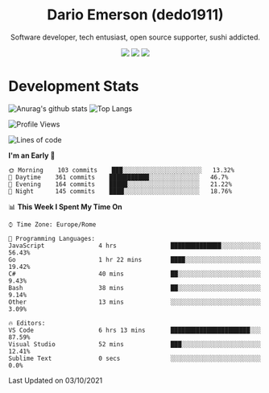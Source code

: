 <div align="center">
  
# Dario Emerson (dedo1911)
Software developer, tech entusiast, open source supporter, sushi addicted.

[![](https://img.shields.io/badge/-Linkedin-informational?style=for-the-badge&logo=linkedin&logoColor=white&color=2867B2)](http://linkedin.com/in/dedo1911)
[![](https://img.shields.io/badge/-Telegram-informational?style=for-the-badge&logo=telegram&logoColor=white&color=0088cc)](https://t.me/dedo1911)
[![](https://img.shields.io/badge/-Facebook-informational?style=for-the-badge&logo=facebook&logoColor=white&color=3b5998)](https://fb.com/dedo1911)

</div>

# Development Stats

![Anurag's github stats](https://github-readme-stats.vercel.app/api?username=dedo1911&count_private=true&show_icons=true&theme=chartreuse-dark)
![Top Langs](https://github-readme-stats.vercel.app/api/top-langs/?username=dedo1911&theme=chartreuse-dark&layout=compact)

<!--START_SECTION:waka-->
![Profile Views](http://img.shields.io/badge/Profile%20Views-2-blue)

![Lines of code](https://img.shields.io/badge/From%20Hello%20World%20I%27ve%20Written-65323%20lines%20of%20code-blue)

**I'm an Early 🐤** 

```text
🌞 Morning    103 commits    ███░░░░░░░░░░░░░░░░░░░░░░   13.32% 
🌆 Daytime    361 commits    ███████████░░░░░░░░░░░░░░   46.7% 
🌃 Evening    164 commits    █████░░░░░░░░░░░░░░░░░░░░   21.22% 
🌙 Night      145 commits    ████░░░░░░░░░░░░░░░░░░░░░   18.76%

```


📊 **This Week I Spent My Time On** 

```text
⌚︎ Time Zone: Europe/Rome

💬 Programming Languages: 
JavaScript               4 hrs               ██████████████░░░░░░░░░░░   56.43% 
Go                       1 hr 22 mins        ████░░░░░░░░░░░░░░░░░░░░░   19.42% 
C#                       40 mins             ██░░░░░░░░░░░░░░░░░░░░░░░   9.43% 
Bash                     38 mins             ██░░░░░░░░░░░░░░░░░░░░░░░   9.14% 
Other                    13 mins             ░░░░░░░░░░░░░░░░░░░░░░░░░   3.09%

🔥 Editors: 
VS Code                  6 hrs 13 mins       ██████████████████████░░░   87.59% 
Visual Studio            52 mins             ███░░░░░░░░░░░░░░░░░░░░░░   12.41% 
Sublime Text             0 secs              ░░░░░░░░░░░░░░░░░░░░░░░░░   0.0%

```


 Last Updated on 03/10/2021
<!--END_SECTION:waka-->

<!--
**dedo1911/dedo1911** is a ✨ _special_ ✨ repository because its `README.md` (this file) appears on your GitHub profile.

Here are some ideas to get you started:

- 🔭 I’m currently working on ...
- 🌱 I’m currently learning ...
- 👯 I’m looking to collaborate on ...
- 🤔 I’m looking for help with ...
- 💬 Ask me about ...
- 📫 How to reach me: ...
- 😄 Pronouns: ...
- ⚡ Fun fact: ...
-->
